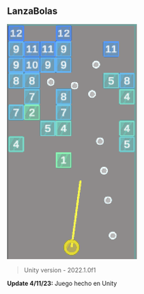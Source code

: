 ## LanzaBolas

![](https://github.com/camilo1962/LanzaBolas/blob/main/Assets/Sprites/Captura%20de%20Pantalla%202023-11-11%20a%20las%2020.18.09.png)

> Unity version - 2022.1.0f1

**Update 4/11/23:** Juego hecho en Unity
